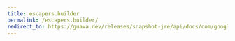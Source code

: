 ```yaml
---
title: escapers.builder
permalink: /escapers.builder/
redirect_to: https://guava.dev/releases/snapshot-jre/api/docs/com/google/common/escape/Escapers.Builder.html
---
```

